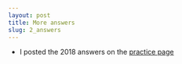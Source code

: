 ```yaml
---
layout: post
title: More answers
slug: 2_answers
---
```


* I posted the 2018 answers on the [practice page](/practice.html)
